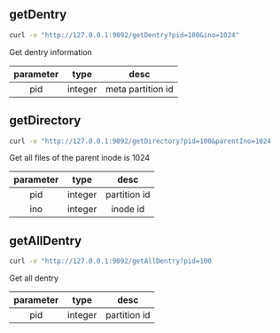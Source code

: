 ## getDentry
```bash
curl -v "http://127.0.0.1:9092/getDentry?pid=100&ino=1024"
```

Get dentry information

|parameter | type | desc|
|:---:|:---:|:---:|
|pid | integer| meta partition id | 
    
## getDirectory
```bash
curl -v "http://127.0.0.1:9092/getDirectory?pid=100&parentIno=1024
```

Get all files of the parent inode is 1024

|parameter | type | desc|
|:---:|:---:|:---:|
| pid | integer |partition id |
| ino | integer |inode id | 

## getAllDentry
```bash
curl -v "http://127.0.0.1:9092/getAllDentry?pid=100
```

Get all dentry

|parameter | type | desc|
|:---:|:---:|:---:|
| pid | integer |partition id |